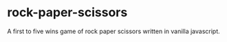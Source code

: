 # rock-paper-scissors
A first to five wins game of rock paper scissors written in vanilla javascript.